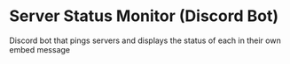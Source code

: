 # Server Status Monitor (Discord Bot)
Discord bot that pings servers and displays the status of each in their own embed message
